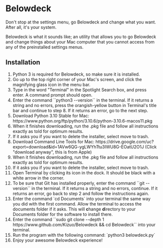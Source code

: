 
# Belowdeck

Don't stop at the settings menu, go Belowdeck and change what you want. After all, it's your system.

Belowdeck is what it sounds like; an utility that allows you to go Belowdeck and change things about your Mac computer that you cannot access from any of the preinstalled settings menus. 

## Installation

<ol>
	<li>Python 3 is required for Belowdeck, so make sure it is installed. <br>
	<li>Go up to the top right corner of your Mac's screen, and click the magnifying glass icon in the menu bar. <br>
	<li>Type in the word "Terminal" in the Spotlight Search box, and press enter. A command prompt should open. <br>
	<li>Enter the command ``python3 --version`` in the terminal. If it returns a string and no errors, press the orangish-yellow button in Terminal's title bar and continue to step 8. If it returns an error, go to the next step. <br>
	<li>Download Python 3.10 Stable for Mac: https://www.python.org/ftp/python/3.10.6/python-3.10.6-macos11.pkg
	<li>When it finishes downloading, run the .pkg file and follow all instructions exactly as told for optimum results. <br>
	<li>If it asks you if you want to delete the installer, select move to trash. <br>
	<li>Download Command Line Tools for Mac: https://drive.google.com/uc?export=download&id=1AVw6QG-ygLWYhTtu3IWU8G-EOatU2O1J (Click "download anyway", this is from Apple) <br>
	<li>When it finishes downloading, run the .pkg file and follow all instructions exactly as told for optimum results. <br>
	<li>If it asks you if you want to delete the installer, select move to trash. <br>
	<li>Open Terminal by clicking its icon in the dock. It should be black with a white arrow in the corner. <br>
	<li>To be sure that Git has installed properly, enter the command ``git --version`` in the terminal. If it returns a string and no errors, continue. If it returns an error, go back to step 2 and follow the instructions again. <br>
	<li>Enter the command `cd Documents` into your terminal the same way you did with the first command. Allow the terminal to access the documents folder if it asks. This will <strong>c</strong>hange <strong>d</strong>irectory to your Documents folder for the software to install there. <br> 
	<li>Enter the command ``sudo git clone --depth 1 https://www.github.com/Kizuo/Belowdeck && cd Belowdeck`` into your terminal. <br>
	<li>Run the program with the following command: `python3 belowdeck.py`
	<li>Enjoy your awesome Belowdeck experience!
